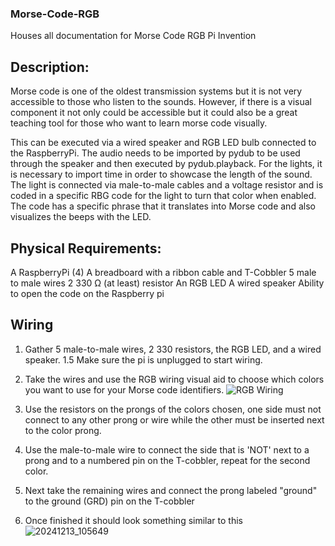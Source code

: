 
### Morse-Code-RGB
Houses all documentation for Morse Code RGB Pi Invention 


## Description: 
Morse code is one of the oldest transmission systems but it is not very accessible to those who listen to the sounds. However, if there is a visual component it not only could be accessible but it could also be a great teaching tool for those who want to learn morse code visually. 

This can be executed via a wired speaker and RGB LED bulb connected to the RaspberryPi. The audio needs to be imported by pydub to be used through the speaker and then executed by pydub.playback. For the lights, it is necessary to import time in order to showcase the length of the sound. The light is connected via male-to-male cables and a voltage resistor and is coded in a specific RBG code for the light to turn that color when enabled. The code has a specific phrase that it translates into Morse code and also visualizes the beeps with the LED. 

## Physical Requirements:
A RaspberryPi (4)
A breadboard with a ribbon cable and T-Cobbler 
5 male to male wires
2 330 Ω (at least) resistor
An RGB LED
A wired speaker
Ability to open the code on the Raspberry pi

## Wiring 
1. Gather 5 male-to-male wires, 2 330 resistors, the RGB LED, and a wired speaker. 
1.5 Make sure the pi is unplugged to start wiring.
2. Take the wires and use the RGB wiring visual aid to choose which colors you want to use for your Morse code identifiers. ![RGB Wiring](https://github.com/user-attachments/assets/5d4a0402-9fd7-41a4-bb7b-1d24700191e8)

3. Use the resistors on the prongs of the colors chosen, one side must not connect to any other prong or wire while the other must be inserted next to the color prong.
4. Use the male-to-male wire to connect the side that is 'NOT' next to a prong and to a numbered pin on the T-cobbler, repeat for the second color.
5. Next take the remaining wires and connect the prong labeled "ground" to the ground (GRD) pin on the T-cobbler 
6. Once finished it should look something similar to this![20241213_105649](https://github.com/user-attachments/assets/2a9bec96-de37-4e90-9c5d-5988e89f189f)


